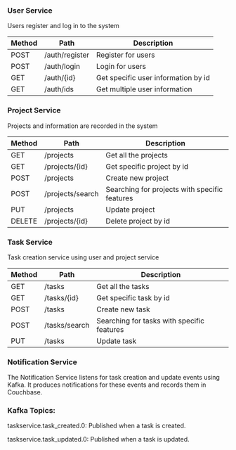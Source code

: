 ### User Service
Users register and log in to the system

Method	| Path	| Description	
------------- | ------------------------- | ------------- |
POST	| /auth/register	| Register for users	| 
POST	| /auth/login	| Login for users	|
GET	| /auth/{id}	| Get specific user information by id	| 
GET	| /auth/ids	| Get multiple user information	| 

### Project Service
Projects and information are recorded in the system

Method	| Path	| Description 
------------- | ------------------------- | ------------- |
GET	| /projects	| Get all the projects	
GET	| /projects/{id} |Get specific project by id	  
POST	| /projects	| Create new project	
POST	| /projects/search	|Searching for projects with specific features
PUT	| /projects	| Update project	
DELETE	| /projects/{id}	| Delete project by id	

### Task Service
Task creation service using user and project service

Method	| Path	| Description	
------------- | ------------------------- | ------------- |
GET	| /tasks	| Get all the tasks
GET	| /tasks/{id}	| Get specific task by id	
POST	| /tasks	| Create new task
POST	| /tasks/search	| Searching for tasks with specific features
PUT	| /tasks	| Update task

### Notification Service
The Notification Service listens for task creation and update events using Kafka. It produces notifications for these events and records them in Couchbase.

### Kafka Topics:
taskservice.task_created.0: Published when a task is created.

taskservice.task_updated.0: Published when a task is updated.
